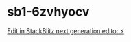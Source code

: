 # sb1-6zvhyocv

[Edit in StackBlitz next generation editor ⚡️](https://stackblitz.com/~/github.com/cristiangeerken/sb1-6zvhyocv)